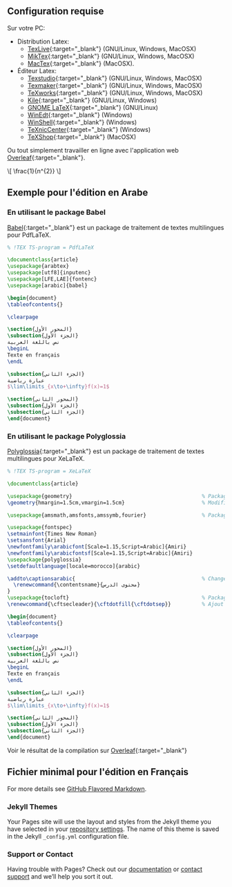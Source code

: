 ## Configuration requise
Sur votre PC:
* Distribution Latex:
  * [TexLive](http://www.tug.org/texlive/){:target="_blank"} (GNU/Linux, Windows, MacOSX)
  * [MikTex](https://miktex.org/download){:target="_blank"} (GNU/Linux, Windows, MacOSX)
  * [MacTex](http://www.tug.org/mactex/){:target="_blank"} (MacOSX).
* Éditeur Latex:
  * [Texstudio](https://www.texstudio.org/#download){:target="_blank"} (GNU/Linux, Windows, MacOSX)
  * [Texmaker](https://www.xm1math.net/texmaker/download_fr.html){:target="_blank"} (GNU/Linux, Windows, MacOSX)
  * [TeXworks](https://www.tug.org/texworks/#Getting_TeXworks){:target="_blank"} (GNU/Linux, Windows, MacOSX)
  * [Kile](https://kile.sourceforge.io/download.php){:target="_blank"} (GNU/Linux, Windows)
  * [GNOME LaTeX](https://wiki.gnome.org/Apps/GNOME-LaTeX#Installation){:target="_blank"} (GNU/Linux)
  * [WinEdt](http://www.winedt.com/download.html){:target="_blank"} (Windows)
  * [WinShell](http://www.winshell.org/download.html){:target="_blank"} (Windows)
  * [TeXnicCenter](https://www.texniccenter.org/download/){:target="_blank"} (Windows)
  * [TeXShop](https://pages.uoregon.edu/koch/texshop/obtaining.html){:target="_blank"} (MacOSX)

Ou tout simplement travailler en ligne avec l'application web [Overleaf](https://www.overleaf.com){:target="_blank"}.

\\[ \frac{1}{n^{2}} \\]

## Exemple pour l'édition en Arabe

### En utilisant le package Babel
[Babel](https://www.ctan.org/pkg/babel){:target="_blank"} est un package de traitement de textes multilingues pour PdfLaTeX.
```latex
% !TEX TS-program = PdfLaTeX

\documentclass{article}
\usepackage{arabtex}
\usepackage[utf8]{inputenc}
\usepackage[LFE,LAE]{fontenc}
\usepackage[arabic]{babel}

\begin{document}
\tableofcontents{}

\clearpage

\section{المحور الأول}
\subsection{الجزء الأول}
نص باللغة العربية
\beginL
Texte en français
\endL

\subsection{الجزء الثاني}
عبارة رياضية
$\lim\limits_{x\to+\infty}f(x)=1$

\section{المحور الثاني}
\subsection{الجزء الأول}
\subsection{الجزء الثاني}
\end{document}
```

### En utilisant le package Polyglossia
[Polyglossia](https://ctan.org/pkg/polyglossia){:target="_blank"} est un package de traitement de textes multilingues pour XeLaTeX.

```latex
% !TEX TS-program = XeLaTeX

\documentclass{article}

\usepackage{geometry}                                          % Package pour la mise en page
\geometry{hmargin=1.5cm,vmargin=1.5cm}                         % Modification des marges

\usepackage{amsmath,amsfonts,amssymb,fourier}                  % Packages pour les formules Maths

\usepackage{fontspec}
\setmainfont{Times New Roman}
\setsansfont{Arial}
\newfontfamily\arabicfont[Scale=1.15,Script=Arabic]{Amiri}
\newfontfamily\arabicfontsf[Scale=1.15,Script=Arabic]{Amiri}
\usepackage{polyglossia}
\setdefaultlanguage[locale=morocco]{arabic}

\addto\captionsarabic{                                         % Changement du titre du sommaire
  \renewcommand{\contentsname}{محتوى الدرس}
}
\usepackage{tocloft}                                           % Package pour la modification du sommaire
\renewcommand{\cftsecleader}{\cftdotfill{\cftdotsep}}          % Ajout des pointillés au sommaire

\begin{document}
\tableofcontents{}

\clearpage

\section{المحور الأول}
\subsection{الجزء الأول}
نص باللغة العربية
\beginL
Texte en français
\endL

\subsection{الجزء الثاني}
عبارة رياضية
$\lim\limits_{x\to+\infty}f(x)=1$

\section{المحور الثاني}
\subsection{الجزء الأول}
\subsection{الجزء الثاني}
\end{document}
```
Voir le résultat de la compilation sur [Overleaf](https://www.overleaf.com/4113516389mcdcrhbtwxgh){:target="_blank"}
## Fichier minimal pour l'édition en Français

For more details see [GitHub Flavored Markdown](https://guides.github.com/features/mastering-markdown/).

### Jekyll Themes

Your Pages site will use the layout and styles from the Jekyll theme you have selected in your [repository settings](https://github.com/darkyass/test/settings). The name of this theme is saved in the Jekyll `_config.yml` configuration file.

### Support or Contact

Having trouble with Pages? Check out our [documentation](https://help.github.com/categories/github-pages-basics/) or [contact support](https://github.com/contact) and we’ll help you sort it out.
